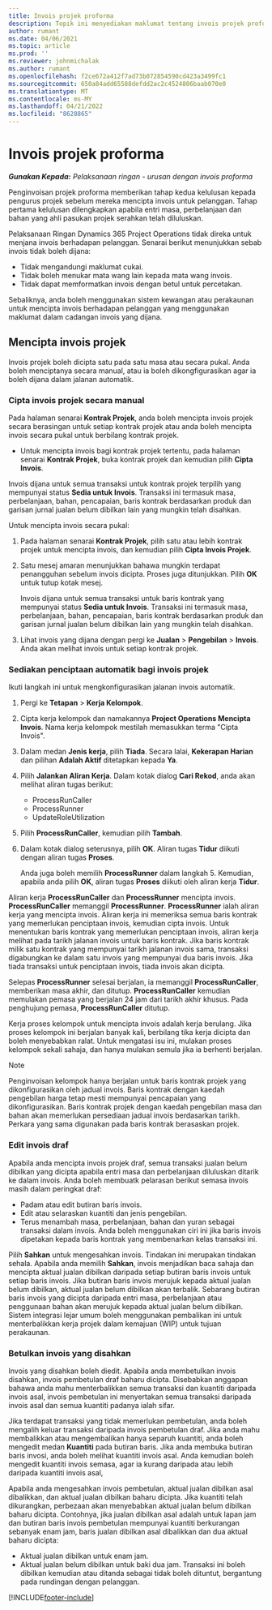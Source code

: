 ```yaml
---
title: Invois projek proforma
description: Topik ini menyediakan maklumat tentang invois projek proforma dalam Project Operations.
author: rumant
ms.date: 04/06/2021
ms.topic: article
ms.prod: ''
ms.reviewer: johnmichalak
ms.author: rumant
ms.openlocfilehash: f2ce672a412f7ad73b072854590cd423a3499fc1
ms.sourcegitcommit: 650a84add65588defdd2ac2c4524806baab070e0
ms.translationtype: MT
ms.contentlocale: ms-MY
ms.lasthandoff: 04/21/2022
ms.locfileid: "8628865"
---
```

# <a name="proforma-project-invoices"></a>Invois projek proforma

_**Gunakan Kepada:** Pelaksanaan ringan - urusan dengan invois proforma_

Penginvoisan projek proforma memberikan tahap kedua kelulusan kepada pengurus projek sebelum mereka mencipta invois untuk pelanggan. Tahap pertama kelulusan dilengkapkan apabila entri masa, perbelanjaan dan bahan yang ahli pasukan projek serahkan telah diluluskan.

Pelaksanaan Ringan Dynamics 365 Project Operations tidak direka untuk menjana invois berhadapan pelanggan. Senarai berikut menunjukkan sebab invois tidak boleh dijana:

- Tidak mengandungi maklumat cukai.
- Tidak boleh menukar mata wang lain kepada mata wang invois.
- Tidak dapat memformatkan invois dengan betul untuk percetakan.

Sebaliknya, anda boleh menggunakan sistem kewangan atau perakaunan untuk mencipta invois berhadapan pelanggan yang menggunakan maklumat dalam cadangan invois yang dijana.

## <a name="creating-project-invoices"></a>Mencipta invois projek

Invois projek boleh dicipta satu pada satu masa atau secara pukal. Anda boleh menciptanya secara manual, atau ia boleh dikongfigurasikan agar ia boleh dijana dalam jalanan automatik.

### <a name="manually-create-project-invoices"></a>Cipta invois projek secara manual 

Pada halaman senarai **Kontrak Projek**, anda boleh mencipta invois projek secara berasingan untuk setiap kontrak projek atau anda boleh mencipta invois secara pukal untuk berbilang kontrak projek.

   - Untuk mencipta invois bagi kontrak projek tertentu, pada halaman senarai **Kontrak Projek**, buka kontrak projek dan kemudian pilih **Cipta Invois**.

   Invois dijana untuk semua transaksi untuk kontrak projek terpilih yang mempunyai status **Sedia untuk Invois**. Transaksi ini termasuk masa, perbelanjaan, bahan, pencapaian, baris kontrak berdasarkan produk dan garisan jurnal jualan belum dibilkan lain yang mungkin telah disahkan.

Untuk mencipta invois secara pukal:

1. Pada halaman senarai **Kontrak Projek**, pilih satu atau lebih kontrak projek untuk mencipta invois, dan kemudian pilih **Cipta Invois Projek**.
2. Satu mesej amaran menunjukkan bahawa mungkin terdapat penangguhan sebelum invois dicipta. Proses juga ditunjukkan. Pilih **OK** untuk tutup kotak mesej.

   Invois dijana untuk semua transaksi untuk baris kontrak yang mempunyai status **Sedia untuk Invois**. Transaksi ini termasuk masa, perbelanjaan, bahan, pencapaian, baris kontrak berdasarkan produk dan garisan jurnal jualan belum dibilkan lain yang mungkin telah disahkan.

3. Lihat invois yang dijana dengan pergi ke **Jualan** \> **Pengebilan** \> **Invois**. Anda akan melihat invois untuk setiap kontrak projek.

### <a name="set-up-automated-creation-of-project-invoices"></a>Sediakan penciptaan automatik bagi invois projek 

Ikuti langkah ini untuk mengkonfigurasikan jalanan invois automatik.

1. Pergi ke **Tetapan** \> **Kerja Kelompok**.
2. Cipta kerja kelompok dan namakannya **Project Operations Mencipta Invois**. Nama kerja kelompok mestilah memasukkan terma "Cipta Invois".
3. Dalam medan **Jenis kerja**, pilih **Tiada**. Secara lalai, **Kekerapan Harian** dan pilihan **Adalah Aktif** ditetapkan kepada **Ya**.
4. Pilih **Jalankan Aliran Kerja**. Dalam kotak dialog **Cari Rekod**, anda akan melihat aliran tugas berikut:

    - ProcessRunCaller
    - ProcessRunner
    - UpdateRoleUtilization

5. Pilih **ProcessRunCaller**, kemudian pilih **Tambah**.
6. Dalam kotak dialog seterusnya, pilih **OK**. Aliran tugas **Tidur** diikuti dengan aliran tugas **Proses**.

    Anda juga boleh memilih **ProcessRunner** dalam langkah 5. Kemudian, apabila anda pilih **OK**, aliran tugas **Proses** diikuti oleh aliran kerja **Tidur**.

Aliran kerja **ProcessRunCaller** dan **ProcessRunner** mencipta invois. **ProcessRunCaller** memanggil **ProcessRunner**. **ProcessRunner** ialah aliran kerja yang mencipta invois. Aliran kerja ini memeriksa semua baris kontrak yang memerlukan penciptaan invois, kemudian cipta invois. Untuk menentukan baris kontrak yang memerlukan penciptaan invois, aliran kerja melihat pada tarikh jalanan invois untuk baris kontrak. Jika baris kontrak milik satu kontrak yang mempunyai tarikh jalanan invois sama, transaksi digabungkan ke dalam satu invois yang mempunyai dua baris invois. Jika tiada transaksi untuk penciptaan invois, tiada invois akan dicipta.

Selepas **ProcessRunner** selesai berjalan, ia memanggil **ProcessRunCaller**, memberikan masa akhir, dan ditutup. **ProcessRunCaller** kemudian memulakan pemasa yang berjalan 24 jam dari tarikh akhir khusus. Pada penghujung pemasa, **ProcessRunCaller** ditutup.

Kerja proses kelompok untuk mencipta invois adalah kerja berulang. Jika proses kelompok ini berjalan banyak kali, berbilang tika kerja dicipta dan boleh menyebabkan ralat. Untuk mengatasi isu ini, mulakan proses kelompok sekali sahaja, dan hanya mulakan semula jika ia berhenti berjalan.

> [!NOTE]
> Penginvoisan kelompok hanya berjalan untuk baris kontrak projek yang dikonfigurasikan oleh jadual invois. Baris kontrak dengan kaedah pengebilan harga tetap mesti mempunyai pencapaian yang dikonfigurasikan. Baris kontrak projek dengan kaedah pengebilan masa dan bahan akan memerlukan persediaan jadual invois berdasarkan tarikh. Perkara yang sama digunakan pada baris kontrak berasaskan projek.      
 
### <a name="edit-a-draft-invoice"></a>Edit invois draf

Apabila anda mencipta invois projek draf, semua transaksi jualan belum dibilkan yang dicipta apabila entri masa dan perbelanjaan diluluskan ditarik ke dalam invois. Anda boleh membuatk pelarasan berikut semasa invois masih dalam peringkat draf:

- Padam atau edit butiran baris invois.
- Edit atau selaraskan kuantiti dan jenis pengebilan.
- Terus menambah masa, perbelanjaan, bahan dan yuran sebagai transaksi dalam invois. Anda boleh menggunakan ciri ini jika baris invois dipetakan kepada baris kontrak yang membenarkan kelas transaksi ini.

Pilih **Sahkan** untuk mengesahkan invois. Tindakan ini merupakan tindakan sehala. Apabila anda memilih **Sahkan**, invois menjadikan baca sahaja dan mencipta aktual jualan dibilkan daripada setiap butiran baris invois untuk setiap baris invois. Jika butiran baris invois merujuk kepada aktual jualan belum dibilkan, aktual jualan belum dibilkan akan terbalik. Sebarang butiran baris invois yang dicipta daripada entri masa, perbelanjaan atau penggunaan bahan akan merujuk kepada aktual jualan belum dibilkan. Sistem integrasi lejar umum boleh menggunakan pembalikan ini untuk menterbalikkan kerja projek dalam kemajuan (WIP) untuk tujuan perakaunan.

### <a name="correct-a-confirmed-invoice"></a>Betulkan invois yang disahkan

Invois yang disahkan boleh diedit. Apabila anda membetulkan invois disahkan, invois pembetulan draf baharu dicipta. Disebabkan anggapan bahawa anda mahu menterbalikkan semua transaksi dan kuantiti daripada invois asal, invois pembetulan ini menyertakan semua transaksi daripada invois asal dan semua kuantiti padanya ialah sifar.

Jika terdapat transaksi yang tidak memerlukan pembetulan, anda boleh mengalih keluar transaksi daripada invois pembetulan draf. Jika anda mahu membalikkan atau mengembalikan hanya separuh kuantiti, anda boleh mengedit medan **Kuantiti** pada butiran baris. Jika anda membuka butiran baris invosi, anda boleh melihat kuantiti invois asal. Anda kemudian boleh mengedit kuantiti invois semasa, agar ia kurang daripada atau lebih daripada kuantiti invois asal,

Apabila anda mengesahkan invois pembetulan, aktual jualan dibilkan asal dibalikkan, dan aktual jualan dibilkan baharu dicipta. Jika kuantiti telah dikurangkan, perbezaan akan menyebabkan aktual jualan belum dibilkan baharu dicipta. Contohnya, jika jualan dibilkan asal adalah untuk lapan jam dan butiran baris invois pembetulan mempunyai kuantiti berkurangan sebanyak enam jam, baris jualan dibilkan asal dibalikkan dan dua aktual baharu dicipta:

- Aktual jualan dibilkan untuk enam jam.
- Aktual jualan belum dibilkan untuk baki dua jam. Transaksi ini boleh dibilkan kemudian atau ditanda sebagai tidak boleh dituntut, bergantung pada rundingan dengan pelanggan.



[!INCLUDE[footer-include](../../includes/footer-banner.md)]
